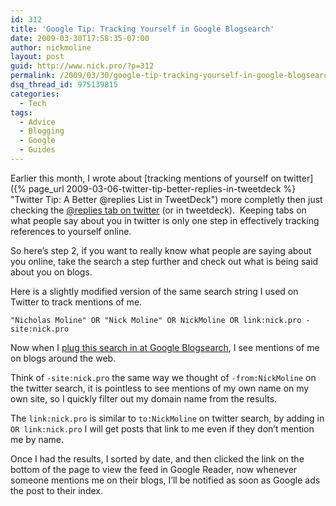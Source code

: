 ```yaml
---
id: 312
title: 'Google Tip: Tracking Yourself in Google Blogsearch'
date: 2009-03-30T17:58:35-07:00
author: nickmoline
layout: post
guid: http://www.nick.pro/?p=312
permalink: /2009/03/30/google-tip-tracking-yourself-in-google-blogsearch/
dsq_thread_id: 975139815
categories:
  - Tech
tags:
  - Advice
  - Blogging
  - Google
  - Guides
---
```

Earlier this month, I wrote about [tracking mentions of yourself on twitter]({% page_url 2009-03-06-twitter-tip-better-replies-in-tweetdeck %} "Twitter Tip: A Better @replies List in TweetDeck") more completly then just checking the <a href="http://twitter.com/replies" target="_blank">@replies tab on twitter</a> (or in tweetdeck).  Keeping tabs on what people say about you in twitter is only one step in effectively tracking references to yourself online.

<!--more-->

So here&#8217;s step 2, if you want to really know what people are saying about you online, take the search a step further and check out what is being said about you on blogs.

Here is a slightly modified version of the same search string I used on Twitter to track mentions of me.

```
"Nicholas Moline" OR "Nick Moline" OR NickMoline OR link:nick.pro -site:nick.pro
```

Now when I <a title="Find Nick in Google Blogsearch" href="http://blogsearch.google.com/blogsearch?scoring=d&q=%22Nicholas+Moline%22+OR+%22Nick+Moline%22+OR+NickMoline+OR+link%3Anick.pro+-site%3Anick.pro" target="_blank">plug this search in at Google Blogsearch</a>, I see mentions of me on blogs around the web.

Think of `-site:nick.pro` the same way we thought of `-from:NickMoline` on the twitter search, it is pointless to see mentions of my own name on my own site, so I quickly filter out my domain name from the results.

The `link:nick.pro` is similar to `to:NickMoline` on twitter search, by adding in `OR link:nick.pro` I will get posts that link to me even if they don&#8217;t mention me by name.

Once I had the results, I sorted by date, and then clicked the link on the bottom of the page to view the feed in Google Reader, now whenever someone mentions me on their blogs, I&#8217;ll be notified as soon as Google ads the post to their index.
